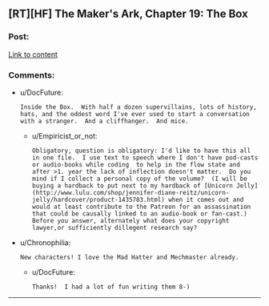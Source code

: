 ## [RT][HF] The Maker's Ark, Chapter 19: The Box

### Post:

[Link to content](http://docfuture.tumblr.com/post/139042142331/the-makers-ark-chapter-19)

### Comments:

- u/DocFuture:
  ```
  Inside the Box.  With half a dozen supervillains, lots of history, hats, and the oddest word I've ever used to start a conversation with a stranger.  And a cliffhanger.  And mice.
  ```

  - u/Empiricist_or_not:
    ```
    Obligatory, question is obligatory: I'd like to have this all in one file.  I use text to speech where I don't have pod-casts or audio-books while coding  to help in the flow state and after >1. year the lack of inflection doesn't matter.  Do you mind if I collect a personal copy of the volume?  (I will be buying a hardback to put next to my hardback of [Unicorn Jelly](http://www.lulu.com/shop/jennifer-diane-reitz/unicorn-jelly/hardcover/product-1435783.html) when it comes out and would at least contribute to the Patreon for an assassination that could be causally linked to an audio-book or fan-cast.) Before you answer, alternately what does your copyright lawyer,or sufficiently dillegent research say?
    ```

- u/Chronophilia:
  ```
  New characters! I love the Mad Hatter and Mechmaster already.
  ```

  - u/DocFuture:
    ```
    Thanks!  I had a lot of fun writing them 8-)
    ```

---

